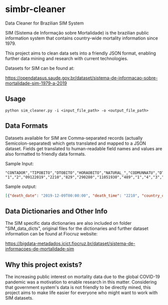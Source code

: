 # simbr-cleaner
Data Cleaner for Brazilian SIM System

SIM (Sistema de Informação sobre Mortalidade) is the brazilian public information system that contains country-wide 
mortality information since 1979.

This project aims to clean data sets into a friendly JSON format, enabling further data mining and research with 
current technologies.

Datasets for SIM can be found at:

https://opendatasus.saude.gov.br/dataset/sistema-de-informacao-sobre-mortalidade-sim-1979-a-2019

## Usage
```python sim_cleaner.py -i <input_file_path> -o <output_file_path>```

## Data Formats

Datasets available for SIM are Comma-separated records (actually Semicolon-separated) which gets translated and mapped
to a JSON dataset. Fields get translated to human-readable field names and values are also formatted to friendly 
data formats.

Sample Input:
```
"CONTADOR","TIPOBITO","DTOBITO","HORAOBITO","NATURAL_","CODMUNNATU","DTNASC","IDADE","SEXO","RACACOR","ESTCIV","ESC","ESC2010","SERIESCFAL","OCUP","CODMUNRES","LOCOCOR","CODESTAB","CODMUNOCOR","IDADEMAE","ESCMAE","ESCMAE2010","SERIESCMAE","OCUPMAE","QTDFILVIVO","QTDFILMORT","GRAVIDEZ","SEMAGESTAC","GESTACAO","PARTO","OBITOPARTO","PESO","TPMORTEOCO","OBITOGRAV","OBITOPUERP","ASSISTMED","EXAME","CIRURGIA","NECROPSIA","LINHAA","LINHAB","LINHAC","LINHAD","LINHAII","CAUSABAS","CB_PRE","COMUNSVOIM","DTATESTADO","CIRCOBITO","ACIDTRAB","FONTE","NUMEROLOTE","DTINVESTIG","DTCADASTRO","ATESTANTE","STCODIFICA","CODIFICADO","VERSAOSIST","VERSAOSCB","FONTEINV","DTRECEBIM","ATESTADO","DTRECORIGA","OPOR_DO","CAUSAMAT","ESCMAEAGR1","ESCFALAGR1","STDOEPIDEM","STDONOVA","DIFDATA","NUDIASOBCO","DTCADINV","TPOBITOCOR","DTCONINV","FONTES","TPRESGINFO","TPNIVELINV","DTCADINF","MORTEPARTO","DTCONCASO","ALTCAUSA","CAUSABAS_O","TPPOS","TP_ALTERA","CB_ALT"
"1","2","09122019","2210","829","290280","11051930","489","1","4","3","2","1","1","999993","290280","1","2799855","290280",,,,,,,,,,,,,,,,,,,,,"*R092","*I219",,,,"I219",,,"10122019",,,,"20190012",,"16122019","1","S","S","3.2.02","3.2",,"17122019","R092/I219","17122019","8",,,"01","0","1","008",,,,,,,,,,,,"I219",,,
```

Sample output:
```json
[{"death_date": "2019-12-09T00:00:00", "death_time": "2210", "country_of_origin": "829", "city_code": "290280", "birth_date": "1930-05-11T00:00:00", "ethnicity": "4", "marital_status": "3", "education_level": "1", "occupation": "999993", "city_of_residence": "290280", "place_of_death": "1", "city_of_death": "290280", "was_medically_assisted": "", "had_surgery": "", "is_confirmed_by_autopsy": "", "cause_of_death": "I219", "death_condition": "", "was_work_related": "", "info_source": "", "original_cause_of_death": "I219", "was_investigated": "", "age": 489, "gender": "1"}]
```

## Data Dictionaries and Other Info

The SIM specific data dictionaries are also included on folder "SIM_data_dicts", original files for the dictionaries
and further dataset information can be found at Fiocruz website:

https://bigdata-metadados.icict.fiocruz.br/dataset/sistema-de-informacoes-de-mortalidade-sim


## Why this project exists?

The increasing public interest on mortality data due to the global COVID-19 pandemic was a motivation to enable
research in this matter. Considering that government system's data is not friendly to be directly mined, 
this project aims to make life easier for everyone who might want to work with SIM datasets.
